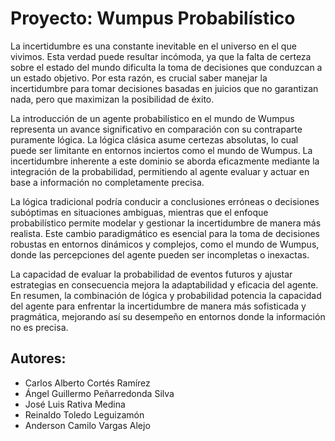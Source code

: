 # Proyecto: Wumpus Probabilístico

La incertidumbre es una constante inevitable en el universo en el que vivimos. Esta verdad puede resultar incómoda, ya que la falta de certeza sobre el estado del mundo dificulta la toma de decisiones que conduzcan a un estado objetivo. Por esta razón, es crucial saber manejar la incertidumbre para tomar decisiones basadas en juicios que no garantizan nada, pero que maximizan la posibilidad de éxito.

La introducción de un agente probabilístico en el mundo de Wumpus representa un avance significativo en comparación con su contraparte puramente lógica. La lógica clásica asume certezas absolutas, lo cual puede ser limitante en entornos inciertos como el mundo de Wumpus. La incertidumbre inherente a este dominio se aborda eficazmente mediante la integración de la probabilidad, permitiendo al agente evaluar y actuar en base a información no completamente precisa.

La lógica tradicional podría conducir a conclusiones erróneas o decisiones subóptimas en situaciones ambiguas, mientras que el enfoque probabilístico permite modelar y gestionar la incertidumbre de manera más realista. Este cambio paradigmático es esencial para la toma de decisiones robustas en entornos dinámicos y complejos, como el mundo de Wumpus, donde las percepciones del agente pueden ser incompletas o inexactas.

La capacidad de evaluar la probabilidad de eventos futuros y ajustar estrategias en consecuencia mejora la adaptabilidad y eficacia del agente. En resumen, la combinación de lógica y probabilidad potencia la capacidad del agente para enfrentar la incertidumbre de manera más sofisticada y pragmática, mejorando así su desempeño en entornos donde la información no es precisa.

## Autores:
- Carlos Alberto Cortés Ramírez
- Ángel Guillermo Peñarredonda Silva
- José Luis Rativa Medina
- Reinaldo Toledo Leguizamón
- Anderson Camilo Vargas Alejo

